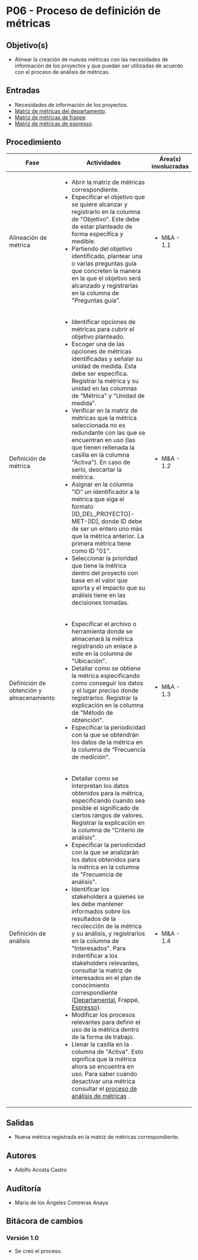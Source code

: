 # P06 - Proceso de definición de métricas

## Objetivo(s)

- Alinear la creación de nuevas métricas con las necesidades de información de los proyectos y que puedan ser utilizadas de acuerdo con el proceso de análisis de métricas.

## Entradas

- Necesidades de información de los proyectos.
- [Matriz de métricas del departamento](https://docs.google.com/spreadsheets/d/1iPB2uvTLcUs6xwrzPDwUiacKQenPDzABNM7yl2GitkI/edit#gid=0).
- [Matriz de métricas de frappe](https://docs.google.com/spreadsheets/d/1iPB2uvTLcUs6xwrzPDwUiacKQenPDzABNM7yl2GitkI/edit#gid=1505846577).
- [Matriz de métricas de espresso](https://docs.google.com/spreadsheets/d/1iPB2uvTLcUs6xwrzPDwUiacKQenPDzABNM7yl2GitkI/edit#gid=16791600).

## Procedimiento

<table>
  <thead>
    <th>Fase</th>
    <th>Actividades</th>
    <th>Área(s) involucradas</th>
  </thead>

  <tbody>
    <tr>
      <td>Alineación  de métrica</td>
      <td>
        <ul align="left">
          <li>Abrir la matriz de métricas correspondiente.</li>
          <li>Especificar el objetivo que se quiere alcanzar y registrarlo en la columna de "Objetivo". Este debe de estar planteado de forma específica y medible.</li>
          <li>Partiendo del objetivo identificado, plantear una o varias preguntas guía que concreten la manera en la que el objetivo será alcanzado y registrarlas en la columna de "Preguntas guía".</li>
        </ul>
      </td>
      <td>
        <ul>
          <li>M&A - 1.1</li>
        </ul>
      </td>
    </tr>
    <tr>
      <td>Definición  de métrica</td>
      <td>
        <ul align="left">
          <li>Identificar opciones de métricas para cubrir el objetivo planteado.</li>
          <li>Escoger una de las opciones de métricas identificadas y señalar su unidad de medida. Esta debe ser especifica. Registrar la métrica y su unidad en las columnas de "Métrica" y "Unidad de medida".</li>
          <li>Verificar en la matriz de métricas que la métrica seleccionada no es redundante con las que se encuentran en uso (las que tienen rellenada la casilla en la columna "Activa"). En caso de serlo, descartar la métrica. </li>
          <li>Asignar en la columna "ID" un identificador a la métrica que siga el formato [ID_DEL_PROYECTO]-MET-[ID], donde ID debe de ser un entero uno más que la métrica anterior. La primera métrica tiene como ID "01".</li>
          <li>Seleccionar la prioridad que tiene la métrica dentro del proyecto con base en el valor que aporta y el impacto que su análisis tiene en las decisiones tomadas.</li>
        </ul>
      </td>
      <td>
        <ul>
          <li>M&A - 1.2</li>
        </ul>
      </td>
    </tr>
    <tr>
      <td>Definición de obtención y almacenamiento</td>
      <td>
        <ul align="left">
          <li>Especificar el archivo o herramienta donde se almacenará la métrica registrando un enlace a este en la columna de "Ubicación".</li>
          <li>Detallar como se obtiene la métrica especificando como conseguir los datos y el lugar preciso donde registrarlos. Registrar la explicación en la columna de "Método de obtención".</li>
          <li>Especificar la periodicidad con la que se obtendrán los datos de la métrica en la columna de "Frecuencia de medición".</li>
        </ul>
      </td>
      <td>
        <ul>
          <li>M&A - 1.3</li>
        </ul>
      </td>
    </tr>
    <tr>
      <td>Definición de análisis</td>
      <td>
        <ul align="left">
          <li>Detallar como se interpretan los datos obtenidos para la métrica, especificando cuando sea posible el significado de ciertos rangos de valores. Registrar la explicación en la columna de "Criterio de análisis".</li>
          <li>Especificar la periodicidad con la que se analizarán los datos obtenidos para la métrica en la columna de "Frecuencia de análisis".</li>
          <li>Identificar los stakeholders a quienes se les debe mantener informados sobre los resultados de la recolección de la métrica y su análisis, y registrarlos en la columna de "Interesados". Para indentificar a los stakeholders relevantes, consultar la matriz de interesados en el plan de conocimiento correspondiente (<a href="https://docs.google.com/document/d/1kYryes1hKTYkQ3kTnzVUAklUdh9R8K4m-rjXLyk1LRI/edit#">Departamental</a>, Frappé, <a href="https://docs.google.com/document/d/19Auo8DCu3hAS-yt8lOKl2ZeIKqRGLWPEfqoljVTOIK0/edit#heading=h.9fiepmd07hop">Espresso</a>).</li>
          <li>Modificar los procesos relevantes para definir el uso de la métrica dentro de la forma de trabajo.</li>
          <li>Llenar la casilla en la columna de "Activa". Esto significa que la métrica ahora se encuentra en uso. Para saber cuándo desactivar una métrica consultar el <a href="https://taro-it.github.io/docs/procesos/P22-proceso-analisis-metricas">proceso de análisis de métricas</a> .</li>
        </ul>
      </td>
      <td>
        <ul>
          <li>M&A - 1.4</li>
        </ul>
      </td>
    </tr>
  </tbody>
</table>

## Salidas

- Nueva métrica registrada en la matriz de métricas correspondiente.

## Autores

- Adolfo Acosta Castro

## Auditoría

- María de los Ángeles Contreras Anaya

## Bitácora de cambios

### Versión 1.0

- Se creó el proceso.

